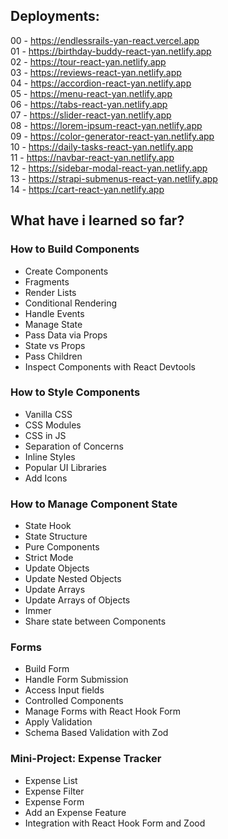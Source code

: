 ## Deployments:

00 - https://endlessrails-yan-react.vercel.app<br>
01 - https://birthday-buddy-react-yan.netlify.app<br>
02 - https://tour-react-yan.netlify.app<br>
03 - https://reviews-react-yan.netlify.app<br>
04 - https://accordion-react-yan.netlify.app<br>
05 - https://menu-react-yan.netlify.app<br>
06 - https://tabs-react-yan.netlify.app<br>
07 - https://slider-react-yan.netlify.app<br>
08 - https://lorem-ipsum-react-yan.netlify.app<br>
09 - https://color-generator-react-yan.netlify.app<br>
10 - https://daily-tasks-react-yan.netlify.app<br>
11 - https://navbar-react-yan.netlify.app<br>
12 - https://sidebar-modal-react-yan.netlify.app<br>
13 - https://strapi-submenus-react-yan.netlify.app<br>
14 - https://cart-react-yan.netlify.app<br>

## What have i learned so far?

### How to Build Components

<ul>
   <li>Create Components</li>
   <li>Fragments</li>
   <li>Render Lists</li>
   <li>Conditional Rendering</li>
   <li>Handle Events</li>
   <li>Manage State</li>
   <li>Pass Data via Props</li>
   <li>State vs Props</li>
   <li>Pass Children</li>
   <li>Inspect Components with React Devtools</li>
</ul>

### How to Style Components

<ul>
   <li>Vanilla CSS</li>
   <li>CSS Modules</li>
   <li>CSS in JS</li>
   <li>Separation of Concerns</li>
   <li>Inline Styles</li>
   <li>Popular UI Libraries</li>
   <li>Add Icons</li>
</ul>

### How to Manage Component State

<ul>
   <li>State Hook</li>
   <li>State Structure</li>
   <li>Pure Components</li>
   <li>Strict Mode</li>
   <li>Update Objects</li>
   <li>Update Nested Objects</li>
   <li>Update Arrays</li>
   <li>Update Arrays of Objects</li>
   <li>Immer</li>
   <li>Share state between Components</li>
</ul>

### Forms

<ul>
   <li>Build Form</li>
   <li>Handle Form Submission</li>
   <li>Access Input fields</li>
   <li>Controlled Components</li>
   <li>Manage Forms with React Hook Form</li>
   <li>Apply Validation</li>
   <li>Schema Based Validation with Zod</li>
</ul>

### Mini-Project: Expense Tracker

<ul>
   <li>Expense List</li>
   <li>Expense Filter</li>
   <li>Expense Form</li>
   <li>Add an Expense Feature</li>
   <li>Integration with React Hook Form and Zood</li>
</ul>
